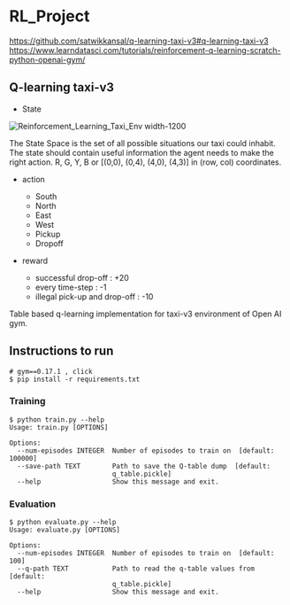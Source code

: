 # RL_Project
https://github.com/satwikkansal/q-learning-taxi-v3#q-learning-taxi-v3
https://www.learndatasci.com/tutorials/reinforcement-q-learning-scratch-python-openai-gym/

## Q-learning taxi-v3
- State

![Reinforcement_Learning_Taxi_Env width-1200](https://github.com/ZeusKwon/RL_Project/assets/70212461/9b0f8ddc-c95f-40d6-998a-de5af902e3bf)

The State Space is the set of all possible situations our taxi could inhabit. The state should contain useful information the agent needs to make the right action.
R, G, Y, B or [(0,0), (0,4), (4,0), (4,3)] in (row, col) coordinates.
- action 
  - South
  - North
  - East
  - West
  - Pickup
  - Dropoff

- reward 
  - successful drop-off : +20
  - every time-step : -1
  - illegal pick-up and drop-off : -10

Table based q-learning implementation for taxi-v3 environment of Open AI gym.

## Instructions to run
```shell script
# gym==0.17.1 , click
$ pip install -r requirements.txt
```

### Training
```shell script
$ python train.py --help
Usage: train.py [OPTIONS]

Options:
  --num-episodes INTEGER  Number of episodes to train on  [default: 100000]
  --save-path TEXT        Path to save the Q-table dump  [default:
                          q_table.pickle]
  --help                  Show this message and exit.
```

### Evaluation
```shell script
$ python evaluate.py --help
Usage: evaluate.py [OPTIONS]

Options:
  --num-episodes INTEGER  Number of episodes to train on  [default: 100]
  --q-path TEXT           Path to read the q-table values from  [default:
                          q_table.pickle]
  --help                  Show this message and exit.
```

